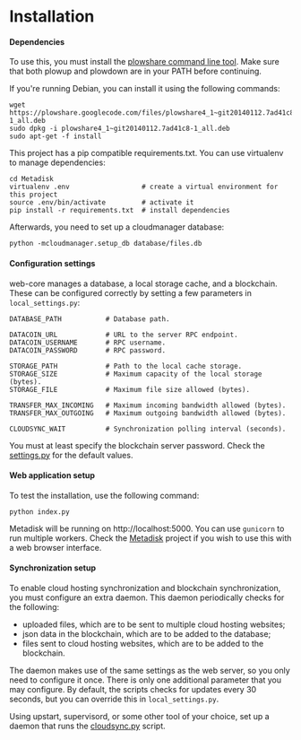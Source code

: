 Installation
============

#### Dependencies

To use this, you must install the [plowshare command line
tool](https://code.google.com/p/plowshare/). Make sure that both plowup and
plowdown are in your PATH before continuing.

If you're running Debian, you can install it using the following commands:

    wget https://plowshare.googlecode.com/files/plowshare4_1~git20140112.7ad41c8-1_all.deb
    sudo dpkg -i plowshare4_1~git20140112.7ad41c8-1_all.deb
    sudo apt-get -f install


This project has a pip compatible requirements.txt. You can use virtualenv to
manage dependencies:

    cd Metadisk
    virtualenv .env                  # create a virtual environment for this project
    source .env/bin/activate         # activate it
    pip install -r requirements.txt  # install dependencies

Afterwards, you need to set up a cloudmanager database:

    python -mcloudmanager.setup_db database/files.db


#### Configuration settings

web-core manages a database, a local storage cache, and a blockchain. These
can be configured correctly by setting a few parameters in `local_settings.py`:

    DATABASE_PATH           # Database path.

    DATACOIN_URL            # URL to the server RPC endpoint.
    DATACOIN_USERNAME       # RPC username.
    DATACOIN_PASSWORD       # RPC password.

    STORAGE_PATH            # Path to the local cache storage.
    STORAGE_SIZE            # Maximum capacity of the local storage (bytes).
    STORAGE_FILE            # Maximum file size allowed (bytes).

    TRANSFER_MAX_INCOMING   # Maximum incoming bandwidth allowed (bytes).
    TRANSFER_MAX_OUTGOING   # Maximum outgoing bandwidth allowed (bytes).

    CLOUDSYNC_WAIT          # Synchronization polling interval (seconds).


You must at least specify the blockchain server password.
Check the [settings.py](settings.py) for the default values.


#### Web application setup

To test the installation, use the following command:

    python index.py

Metadisk will be running on http://localhost:5000. You can use `gunicorn` to
run multiple workers. Check the
[Metadisk](https://github.com/Storj/Metadisk) project if you wish to use
this with a web browser interface.


#### Synchronization setup

To enable cloud hosting synchronization and blockchain synchronization, you
must configure an extra daemon. This daemon periodically checks for the following:

- uploaded files, which are to be sent to multiple cloud hosting websites;
- json data in the blockchain, which are to be added to the database;
- files sent to cloud hosting websites, which are to be added to the blockchain.

The daemon makes use of the same settings as the web server, so you only need
to configure it once. There is only one additional parameter that you may
configure. By default, the scripts checks for updates every 30 seconds, but you
can override this in `local_settings.py`.

Using upstart, supervisord, or some other tool of your choice, set up a daemon
that runs the
[cloudsync.py](https://github.com/Storj/web-core/blob/master/cloudsync.py)
script.
